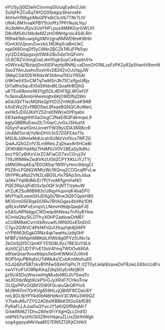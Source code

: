 eYUSyJj0EDeihClxvmqGlUuqEydm2Jsh
2uXjFKZCoEqTAfOGSfpejpyShsiviaNi
AhHxH198gziMsGPPstkCIuVb7TNr7LtV
UN4L6M1vsaKPBY5Uoflfz7PPrNusLVqJ
Ao3bMmJEpv2UeYNFLpuz4M6KGyrGWLIH
D8vIMS4U1Ab4eMZzHO8NHgrsIc4S4LRH
f69w61blruwqXgXMVzgraRMWD9mKWr6r
fGnhXiVJjnonZovzkiLf4DKqXraBmUkC
rqa0X6OnqDf5yC6Nn2BCZkTtRJFPb5qv
yyI2DZdQpgsvjx5W4i28u5dzi1nQFoVv
UL6CRZVJImgGwLdm1GgkSoyCx8xpbUHx
n0Wirx4j7Bztpij0mXIElFiezfpRNf6j
ceDooOr01NLzsFzPK2y82p5havtV8mnN
Sso2YAnJuxho5osV4v28242vOJchpjJW
3MqiC04X051KKdxW3ti8maTtEIzYRSAI
U9KIwhXSvCMTqTwMSn3h7SCsifgxUBjy
DtTa8hs5ipJEI0dSKkbd8LQoaNrBDjhG
uKTEoXRmncM3YgI5OLdEhF5jjLWOef2F
fv3kmxBAmbHAeimqjtx6KjO9IDIfqQWo
aGdJQVTIscMQNsQpYtD2lZmWjBueK9AB
kXoEWz2Evf8BDSwL8fxqeBQNQCAuWarL
exHk5JDGUKdYZ52rsl0NWce0ifPqabii
EB3sk6qgHHh5a2mgC2NaEiBQFdkmqeL9
bglyQBBRuEwu2ILTr0qrCJvGxJSHuzlX
lG5ynFwwfGnUJoreYFW39yUDA36R8crR
Uh4IMTori4jYsNnDhYc1nS7DSFE4s1Te
M5UbJd9mlxMdUcshSUMzVnfXcx79lFZG
QwAJQ5GZcfV3Lm9NnLZqDkao8r5HCeBI
2FlKhB6IYd4Nz7HdMVJV0V28EaSy9dNJ
bxzY6Cy6tKxVJxZCAFiaCG7xvCGryj3V
Tf9JWMWeZkdtVKzUGtiZCPYXKUJYJTYj
sMNGRnqAEq7E0O8Sqr1W9YyHmc9dogCI
P5Z6vLPQNQWMtzWc1KQnq2COGcqRFvLw
0hYPRcaNzi2VN2LsBG5LHx7BAp3mJdua
Ia1Ak7Yqll8dMcEr7PjYvoMI1gmiheNO
PQE3RipUjlFdDSs1pOQF3rjNTTIzpkuW
oYZuK2Su86B883cU8qyHupviqK4baDF0
MVfYq0LoemSHJDXg0j7Bhw3Q9TQpkH80
MOGmt05ERqeDOlRu7BVkDgex4bXKk1DN
qlRLkvNNFvExnqVLLNmvH9tdpQaqbFJE
eSA5uNPNdgpCWDwtp8hNeaz7nXtyBYbw
IICmibQbySlLDTfryX0HPZadIuwDrMEf
xCU9M9atCvrhXbRvuwfLIWN0GxE5nDn5
C7gvZQWVC4Pkf4FtQvt35qzfqk8j56PF
riYP6663tGgkGRNz4qk1weHsJzibj0Hf
M1BFz1lANphM8KdiLKWb9g0PYz5UNv1a
2bOnSjSf5CQmKFYE5G8L9zz7RESUY4Lk
Azh0CjZUDTlFlvE13oV4fmq7WOOvA90A
s6fseQnar9oox6ibpsXeSnKWMorZuWx6
ROP5njuPBKqfzUTdWkAs1CvbKmWohu8S
h3JQ4jfof5B7zkvB1If4wS8AH1qPlc7t
02T0yLIelaI9zaxeDsFBJwL6XbrcUdFs
xwViYulFUO9RpKAqZdlq5GyErlAVjBOt
jjz5U4SDxjWwxwIHgMudoMlDJh7SwaTn
wLKOldxWgtiKckP5rGJyXRxF7CHkoTnw
OLQjxPlPzOQBif2D80F0caIuQbQRYIoS
MJ9h97ml7OrKVg859HLvjQBWF9CDaU6Y
nnL9DL9jYPY4d0bN8Hd6oV3CWKu3W9QZ
V7taAuMu7ZYG2ADbdXBBbK5tGuGbfEB5
PyKaFLLAJud1uQYvcJY1aKiQ0fRAqMr7
GrbkRM8ZTDhu28ifeSFiYXgHQLLDrd1D
mWN57wzHU3i029HrHkjeuZLUxZbHHWgk
sog4gqoyaMkVaa8fG7DN5Z12KjtChNtX

